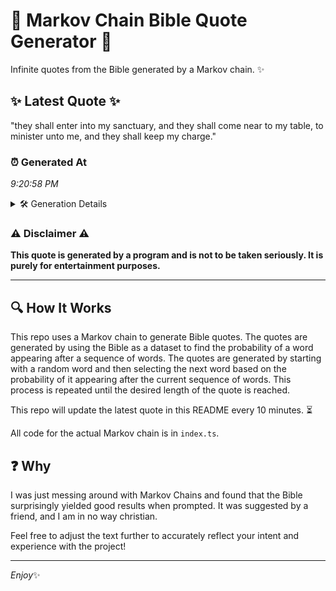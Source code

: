 # 📖 Markov Chain Bible Quote Generator 📖

Infinite quotes from the Bible generated by a Markov chain. ✨

## ✨ Latest Quote ✨
"they shall enter into my sanctuary, and they shall come near to my table, to minister unto me, and they shall keep my charge."

### ⏰ Generated At
*9:20:58 PM*

<details>
    <summary>🛠️ Generation Details</summary>
    <p>
        <strong>🌱 Seed:</strong> they<br>
        <strong>🔄 Iterations:</strong> 23<br>
        <strong>📜 Context History:</strong><br>[ they ]: shall<br>[ they, shall ]: enter<br>[ they, shall, enter ]: into<br>[ they, shall, enter, into ]: my<br>[ they, shall, enter, into, my ]: sanctuary,<br>[ they, shall, enter, into, my, sanctuary, ]: and<br>[ shall, enter, into, my, sanctuary,, and ]: they<br>[ enter, into, my, sanctuary,, and, they ]: shall<br>[ into, my, sanctuary,, and, they, shall ]: come<br>[ my, sanctuary,, and, they, shall, come ]: near<br>[ sanctuary,, and, they, shall, come, near ]: to<br>[ and, they, shall, come, near, to ]: my<br>[ they, shall, come, near, to, my ]: table,<br>[ shall, come, near, to, my, table, ]: to<br>[ come, near, to, my, table,, to ]: minister<br>[ near, to, my, table,, to, minister ]: unto<br>[ to, my, table,, to, minister, unto ]: me,<br>[ my, table,, to, minister, unto, me, ]: and<br>[ table,, to, minister, unto, me,, and ]: they<br>[ to, minister, unto, me,, and, they ]: shall<br>[ minister, unto, me,, and, they, shall ]: keep<br>[ unto, me,, and, they, shall, keep ]: my<br>[ me,, and, they, shall, keep, my ]: charge.<br>
    </p>
</details>

### ⚠️ Disclaimer ⚠️
**This quote is generated by a program and is not to be taken seriously. It is purely for entertainment purposes.**

---

## 🔍 How It Works

This repo uses a Markov chain to generate Bible quotes. The quotes are generated by using the Bible as a dataset to find the probability of a word appearing after a sequence of words. The quotes are generated by starting with a random word and then selecting the next word based on the probability of it appearing after the current sequence of words. This process is repeated until the desired length of the quote is reached.

This repo will update the latest quote in this README every 10 minutes. ⏳

All code for the actual Markov chain is in `index.ts`.

## ❓ Why

I was just messing around with Markov Chains and found that the Bible surprisingly yielded good results when prompted. 
It was suggested by a friend, and I am in no way christian.

Feel free to adjust the text further to accurately reflect your intent and experience with the project!

---

*Enjoy*✨
